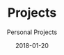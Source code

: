 ---
layout: portfolio-slim
title: Projects
categories: test
tag: test
date: 2018-01-20
subtitle: "Personal Projects"
project:
- 
	"title": "Awesome Checklist Checklist"
	"subtitle": "A Curated List of Checklists"
	"date": "2017.12"
	"img_link": Awesome-Checklist-Checklist.png
	"project_link": http://checklist.yingjiehu.com/
	"button-text": "View"
	"use":
		- BootStrap
		- JavaScript
		- jQuery
		- Gulp
	"description": "Checklists included can span every field of life, such as programming, traveling, games. Over 1700 stars on GitHub. The website is automatically updated when I update README.md."
-
	"title": "Random Quote Machine"
	"subtitle": "Beatiful Chinese Sayings"
	"date": "2017.12"
	"img_link": random-quote-machine.png
	"project_link": http://randomquotemachine.yingjiehu.com/
	"button-text": "Open"
	"use":
		- BootStrap
		- JavaScript
		- jQuery
	"description": "The website randomly shows Chinese sayings from over one thousand years ago. The background color is changed every time"
---